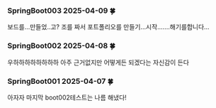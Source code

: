### SpringBoot003 2025-04-09 :four_leaf_clover:
보드를...만들었..고? 조를 짜서 포트폴리오를 만들기...시작.......해기를합니다...

### SpringBoot002 2025-04-08 :four_leaf_clover:
우하하하하하하하하 아주 근거없지만 어떻게든 되겠다는 자신감이 든다 

### SpringBoot001 2025-04-07 :four_leaf_clover:
아자자 마지막 boot002테스트는 나름 해냈다!
